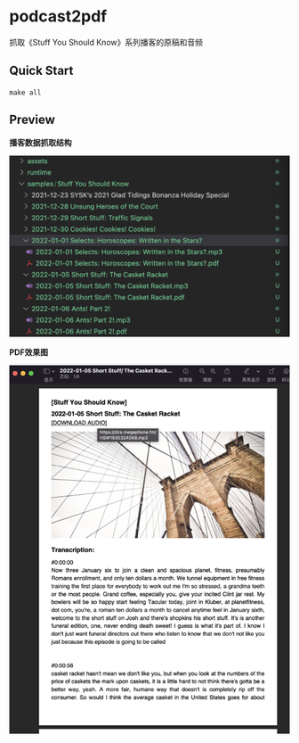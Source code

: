 # podcast2pdf

抓取《Stuff You Should Know》系列播客的原稿和音频

## Quick Start

```shell
make all
```

## Preview

**播客数据抓取结构**

![播客数据抓取结构](./assets/preview1.png)

**PDF效果图**

![pdf效果图](./assets/preview2.png)